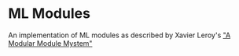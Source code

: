 # ML Modules
An implementation of ML modules as described by Xavier Leroy's ["A Modular Module Mystem"](https://caml.inria.fr/pub/papers/xleroy-modular_modules-jfp.pdf)
